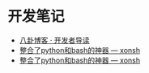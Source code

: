 # 开发笔记
* [八卦博客 · 开发者导读](tech.md)
* [整合了python和bash的神器 — xonsh](2018-01-31.md)
* [整合了python和bash的神器 — xonsh](2018-01-31.1.md)